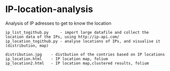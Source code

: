 # IP-location-analysis
Analysis of IP adresses to get to know the location

    ip_list_togithub.py 	- import large datafile and collect the location data of the IPs, using http://ip-api.com/
    ip_location_togithub.py - analyse locations of IPs, and visualise it (distribution, map)

    distribution.jpg 	- distbution of the contries based on IP locations
    ip_location.html 	- IP location map, folium 
    ip_location2.html 	- IP location map,clustered results, folium 
